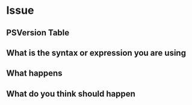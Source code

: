 # Issue

## PSVersion Table

<!-- copy the contents of $PSVersionTable -->

## What is the syntax or expression you are using

<!-- copy command you are trying to run -->

## What happens

<!-- copy the results especially any error messages -->

## What do you think should happen

<!-- What are your expectations or assumptions -->